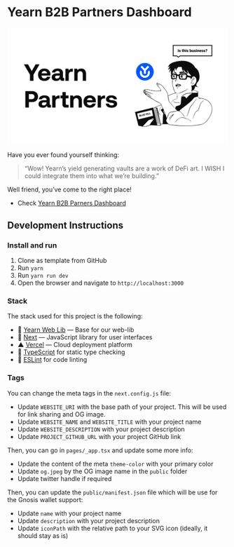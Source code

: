 # Yearn B2B Partners Dashboard
![](./public/og.png)

Have you ever found yourself thinking:

> “Wow! Yearn’s yield generating vaults are a work of DeFi art. I WISH I could integrate them into what we’re building.”

Well friend, you’ve come to the right place!

- Check [Yearn B2B Parners Dashboard](https://b2b-dashboard.yearn.farm)

## Development Instructions

### Install and run

1. Clone as template from GitHub
2. Run `yarn`
3. Run `yarn run dev`
4. Open the browser and navigate to `http://localhost:3000`

### Stack

The stack used for this project is the following:
- 💙 [Yearn Web Lib](https://github.com/yearn/web-lib) — Base for our web-lib
- 🚀 [Next](https://nextjs.org) — JavaScript library for user interfaces
- ▲ [Vercel](https://vercel.com) — Cloud deployment platform
- 📄 [TypeScript](https://www.typescriptlang.org/) for static type checking
- 💄 [ESLint](https://eslint.org/) for code linting

### Tags

You can change the meta tags in the `next.config.js` file:

- Update `WEBSITE_URI` with the base path of your project. This will be used for link sharing and OG image.
- Update `WEBSITE_NAME` and `WEBSITE_TITLE` with your project name
- Update `WEBSITE_DESCRIPTION` with your project description
- Update `PROJECT_GITHUB_URL` with your project GitHub link

Then, you can go in `pages/_app.tsx` and update some more info: 

- Update the content of the meta `theme-color` with your primary color
- Update `og.jpeg` by the OG image name in the `public` folder
- Update twitter handle if required

Then, you can update the `public/manifest.json` file which will be use for the Gnosis wallet support:

- Update `name` with your project name
- Update `description` with your project description
- Update `iconPath` with the relative path to your SVG icon (ideally, it should stay as is)
